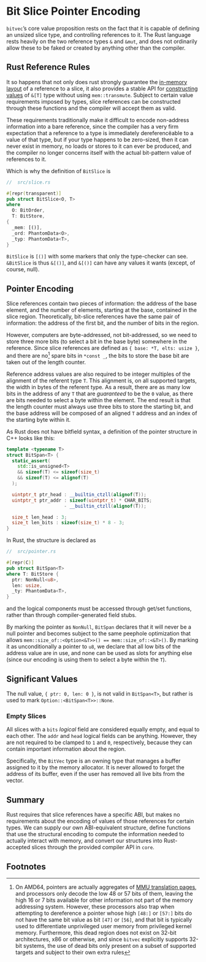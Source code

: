 # Bit Slice Pointer Encoding

`bitvec`’s core value proposition rests on the fact that it is capable of
defining an unsized slice type, and controlling references to it. The Rust
language rests heavily on the two reference types `&` and `&mut`, and does not
ordinarily allow these to be faked or created by anything other than the
compiler.

## Rust Reference Rules

It so happens that not only does rust strongly guarantee the [in-memory layout]
of a reference to a slice, it also provides a stable API for
[constructing values] of `&[T]` type without using `mem::transmute`. Subject to
certain value requirements imposed by types, slice references can be constructed
through these functions and the compiler will accept them as valid.

These requirements traditionally make it difficult to encode non-address
information into a bare reference, since the compiler has a very firm
expectation that a reference to a type is immediately dereferencëable to a value
of that type, but if your type happens to be zero-sized, then it can never exist
in memory, no loads or stores to it can ever be produced, and the compiler no
longer concerns itself with the actual bit-pattern value of references to it.

Which is why the definition of `BitSlice` is

```rust
//  src/slice.rs

#[repr(transparent)]
pub struct BitSlice<O, T>
where
  O: BitOrder,
  T: BitStore,
{
  _mem: [()],
  _ord: PhantomData<O>,
  _typ: PhantomData<T>,
}
```

`BitSlice` is `[()]` with some markers that only the type-checker can see.
`&BitSlice` is thus `&[()]`, and `&[()]` can have any values it wants (except,
of course, null).

## Pointer Encoding

Slice references contain two pieces of information: the address of the base
element, and the number of elements, starting at the base, contained in the
slice region. Theoretically, bit-slice references have the same pair of
information: the address of the first bit, and the number of bits in the region.

However, computers are byte-addressed, not bit-addressed, so we need to store
three more bits (to select a bit in the base byte) somewhere in the reference.
Since slice references are defined as `{ base: *T, elts: usize }`, and there are
no[^1] spare bits in `*const _`, the bits to store the base bit are taken out of
the length counter.

Reference address values are also required to be integer multiples of the
alignment of the referent type `T`. This alignment is, on all supported targets,
the width in bytes of the referent type. As a result, there are as many low bits
in the address of any `T` that are *guaranteed* to be the `0` value, as there
are bits needed to select a byte within the element. The end result is that the
length counter must always use three bits to store the starting bit, and the
base address will be composed of an aligned `T` address and an index of the
starting byte within it.

As Rust does not have bitfield syntax, a definition of the pointer structure in
C++ looks like this:

```cpp
template <typename T>
struct BitSpan<T> {
  static_assert(
    std::is_unsigned<T>
    && sizeof(T) <= sizeof(size_t)
    && sizeof(T) <= alignof(T)
  );

  uintptr_t ptr_head : __builtin_ctzll(alignof(T));
  uintptr_t ptr_addr : sizeof(uintptr_t) * CHAR_BITS;
                     - __builtin_ctzll(alignof(T));

  size_t len_head : 3;
  size_t len_bits : sizeof(size_t) * 8 - 3;
}
```

In Rust, the structure is declared as

```rust
//  src/pointer.rs

#[repr(C)]
pub struct BitSpan<T>
where T: BitStore {
  ptr: NonNull<u8>,
  len: usize,
  _ty: PhantomData<T>,
}
```

and the logical components must be accessed through get/set functions, rather
than through compiler-generated field stubs.

By marking the pointer as `NonNull`, `BitSpan` declares that it will never be a
null pointer and becomes subject to the same peephole optimization that allows
`mem::size_of::<Option<&T>>() == mem::size_of::<&T>()`. By marking it as
unconditionally a pointer to `u8`, we declare that all low bits of the address
value are in use, and none can be used as slots for anything else (since our
encoding is using them to select a byte within the `T`).

## Significant Values

The null value, `{ ptr: 0, len: 0 }`, is not valid in `BitSpan<T>`, but rather is
used to mark `Option::<BitSpan<T>>::None`.

### Empty Slices

All slices with a `bits` *logical* field are considered equally empty, and equal
to each other. The `addr` and `head` logical fields can be anything. However,
they are not required to be clamped to `1` and `0`, respectively, because they
can contain important information about the region.

Specifically, the `BitVec` type is an owning type that manages a buffer assigned
to it by the memory allocator. It is never allowed to forget the address of its
buffer, even if the user has removed all live bits from the vector.

## Summary

Rust requires that slice references have a specific ABI, but makes no
requirements about the encoding of values of those references for certain types.
We can supply our own ABI-equivalent structure, define functions that use the
structural encoding to compute the information needed to actually interact with
memory, and convert our structures into Rust-accepted slices through the
provided compiler API in `core`.

## Footnotes

[^1]: On AMD64, pointers are actually aggregates of [MMU translation pages], and
      processors only decode the low 48 or 57 bits of them, leaving the high 16
      or 7 bits available for other information not part of the memory
      addressing system. However, these processors also trap when attempting to
      dereference a pointer whose high `[48:]` or `[57:]` bits do not have the
      same bit value as bit `[47]` or `[56]`, and that bit is typically used to
      differentiate unprivileged user memory from privileged kernel memory.
      Furthermore, this dead region does not exist on 32-bit architectures, x86
      or otherwise, and since `bitvec` explicitly supports 32-bit systems, the
      use of dead bits only present on a subset of supported targets and subject
      to their own extra rules

[MMU translation pages]: https://en.wikipedia.org/wiki/X86-64#Virtual_address_space_details
[constructing values]: https://github.com/rust-lang/rust/blob/8558ccd/src/libcore/slice/mod.rs#L5642-L5739
[in-memory layout]: https://github.com/rust-lang/rust/blob/8558ccd/src/libcore/ptr/mod.rs#L220-L231

